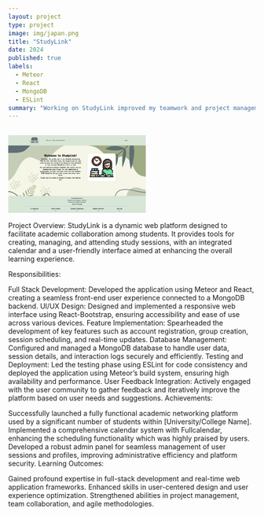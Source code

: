 ```yaml
---
layout: project
type: project
image: img/japan.png
title: "StudyLink"
date: 2024
published: true
labels:
  - Meteor
  - React
  - MongoDB
  - ESLint
summary: "Working on StudyLink improved my teamwork and project management skills, enhancing efficiency and adherence to timelines through the use of Meteor, React, and project boards."
---
```


<br />
<img width="280px" class="img-fluid" src="../img/LandingPage.png">  

Project Overview:
StudyLink is a dynamic web platform designed to facilitate academic collaboration among students. It provides tools for creating, managing, and attending study sessions, with an integrated calendar and a user-friendly interface aimed at enhancing the overall learning experience.

Responsibilities:

Full Stack Development: Developed the application using Meteor and React, creating a seamless front-end user experience connected to a MongoDB backend.
UI/UX Design: Designed and implemented a responsive web interface using React-Bootstrap, ensuring accessibility and ease of use across various devices.
Feature Implementation: Spearheaded the development of key features such as account registration, group creation, session scheduling, and real-time updates.
Database Management: Configured and managed a MongoDB database to handle user data, session details, and interaction logs securely and efficiently.
Testing and Deployment: Led the testing phase using ESLint for code consistency and deployed the application using Meteor’s build system, ensuring high availability and performance.
User Feedback Integration: Actively engaged with the user community to gather feedback and iteratively improve the platform based on user needs and suggestions.
Achievements:

Successfully launched a fully functional academic networking platform used by a significant number of students within [University/College Name].
Implemented a comprehensive calendar system with Fullcalendar, enhancing the scheduling functionality which was highly praised by users.
Developed a robust admin panel for seamless management of user sessions and profiles, improving administrative efficiency and platform security.
Learning Outcomes:

Gained profound expertise in full-stack development and real-time web application frameworks.
Enhanced skills in user-centered design and user experience optimization.
Strengthened abilities in project management, team collaboration, and agile methodologies.

